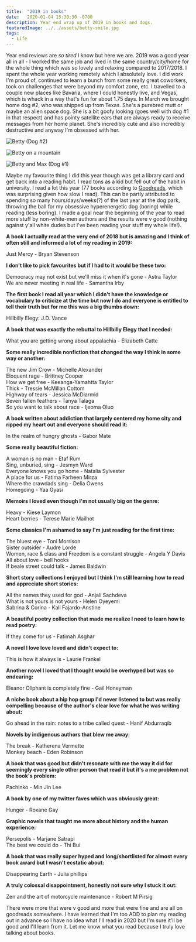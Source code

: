 ```yaml
---
title:  "2019 in books"
date:   2020-01-04 15:30:30 -0700
description: Year end wrap up of 2019 in books and dogs.
featuredImage: ../../assets/betty-smile.jpg
tags:
  - Life
---
```


Year end reviews are *so tired* I know but here we are. 2019 was a good year all in all - I worked the same job and lived in the same country/city/home for the whole thing which was so lovely and relaxing compared to 2017/2018. I spent the whole year working remotely which I absolutely love. I did work I'm proud of, continued to learn a bunch from some really great coworkers, took on challenges that were beyond my comfort zone, etc. I travelled to a couple new places like Bavaria, where I could honestly live, and Vegas, which is whack in a way that's fun for about 1.75 days. In March we brought home dog #2, who was shipped up from Texas. She's a purebred mutt or maybe an alien space dog. She is a bit goofy looking (goes well with dog #1 in that respect) and has pointy satellite ears that are always ready to receive messages from her home planet. She's incredibly cute and also incredibly destructive and anyway I'm obsessed with her. 

![Betty (Dog #2)](../../assets/betty_smile.jpg)

![Betty on a mountain](../../assets/betty_mountain.jpg)

![Betty and Max (Dog #1)](../../assets/max_betty_couch.jpg)

Maybe my favourite thing I did this year though was get a library card and get back into a reading habit. I read tons as a kid but fell out of the habit in university. I read a lot this year (77 books according to [Goodreads](https://www.goodreads.com/user/year_in_books/2019/90618505), which was surprising given how slow I read). This can be partly attributed to spending so many hours/days/weeks(?) of the last year at the dog park, throwing the ball for my obsessive hyperenergetic dog (boring) while reading (less boring). I made a goal near the beginning of the year to read more stuff by non-white-men authors and the results were v good (nothing against y'all white dudes but I've been reading your stuff my whole life!). 

**A book I actually read at the very end of 2018 but is amazing and I think of often still and informed a lot of my reading in 2019:**

Just Mercy - Bryan Stevenson

**I don't like to pick favourites but if I had to it would be these two:**

Democracy may not exist but we'll miss it when it's gone - Astra Taylor  
We are never meeting in real life - Samantha Irby

**The first book I read all year which I didn't have the knowledge or vocabulary to criticize at the time but now I do and everyone is entitled to tell their truth but for me this was a big thumbs down:**

Hillbilly Elegy: J.D. Vance

**A book that was exactly the rebuttal to Hillbilly Elegy that I needed:**

What you are getting wrong about appalachia - Elizabeth Catte

**Some really incredible nonfiction that changed the way I think in some way or another:**

The new Jim Crow - Michelle Alexander  
Eloquent rage - Brittney Cooper  
How we get free - Keeanga-Yamahtta Taylor  
Thick - Tressie McMillan Cottom  
Highway of tears - Jessica McDiarmid  
Seven fallen feathers - Tanya Talaga  
So you want to talk about race - Ijeoma Oluo

**A book written about addiction that largely centered my home city and ripped my heart out and everyone should read it:**

In the realm of hungry ghosts - Gabor Mate

**Some really beautiful fiction:**

A woman is no man - Etaf Rum  
Sing, unburied, sing - Jesmyn Ward  
Everyone knows you go home - Natalia Sylvester  
A place for us - Fatima Farheen Mirza  
Where the crawdads sing - Delia Owens  
Homegoing - Yaa Gyasi

**Memoirs I loved even though I'm not usually big on the genre:**

Heavy - Kiese Laymon  
Heart berries - Terese Marie Mailhot

**Some classics I'm ashamed to say I'm just reading for the first time:**

The bluest eye - Toni Morrison  
Sister outsider - Audre Lorde  
Women, race & class and Freedom is a constant struggle - Angela Y Davis  
All about love - bell hooks  
If beale street could talk - James Baldwin

**Short story collections I enjoyed but I think I'm still learning how to read and appreciate short stories:**

All the names they used for god - Anjali Sachdeva  
What is not yours is not yours - Helen Oyeyemi  
Sabrina & Corina - Kali Fajardo-Anstine

**A beautiful poetry collection that made me realize I need to learn how to read poetry:**

If they come for us - Fatimah Asghar

**A novel I love love loved and didn't expect to:**

This is how it always is - Laurie Frankel

**Another novel I loved that I thought would be overhyped but was so endearing:**

Eleanor Oliphant is completely fine - Gail Honeyman

**A niche book about a hip hop group I'd never listened to but was really compelling because of the author's clear love for what he was writing about:**

Go ahead in the rain: notes to a tribe called quest - Hanif Abdurraqib

**Novels by indigenous authors that blew me away:**

The break - Katherena Vermette  
Monkey beach - Eden Robinson

**A book that was good but didn't resonate with me the way it did for seemingly every single other person that read it but it's a me problem not the book's problem:**

Pachinko - Min Jin Lee

**A book by one of my twitter faves which was obviously great:**

Hunger - Roxane Gay

**Graphic novels that taught me more about history and the human experience:**

Persepolis - Marjane Satrapi  
The best we could do - Thi Bui

**A book that was really super hyped and long/shortlisted for almost every book award but I wasn't ecstatic about:**

Disappearing Earth - Julia phillips

**A truly colossal disappointment, honestly not sure why I stuck it out:**

Zen and the art of motorcycle maintenance - Robert M Pirsig

There were more that were v good and more that were fine and are all on goodreads somewhere. I have learned that I'm too ADD to plan my reading out in advance so I have no idea what I'll read in 2020 but I'm sure it'll be good and I'll learn from it. Let me know what you read because I truly love talking about books.
